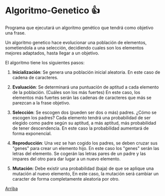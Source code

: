 ﻿# Algoritmo-Genetico :thumbsup:

 Programa que ejecutará un algoritmo genético que tendrá como objetivo una frase.
  
 Un algoritmo genetico hace evolucionar una población de elementos, sometiendola a 
 una selección, decidiendo cuales son los elementos mejores adaptados, hasta llegar a un objetivo.

 El algoritmo tiene los siguientes pasos:

 1. **Inicialización**: Se genera una población inicial aleatoria. En este caso de cadena de caracteres.

 2. **Evaluación**: Se determinará una puntuación de aptitud a cada elemento de la población. (Cuáles son los más fuertes)
    En este caso, los elementos más fuertes serán las cadenas de caracteres que más se parezcan a la frase objetivo.

 3. **Selección**: Se escogen dos (pueden ser dos o más) padres.
    ¿Cómo se escogen los padres?
    Cada elemento tendrá una probabilidad de ser elegido como padre según su aptitud, a más aptitud, más probabilidad de
    tener descendencia. En este caso la probabilidad aumentará de forma exponencial.

 4. **Reproducción**: Una vez se han cogido los padres, se deben cruzar sus "genes" para crear un elemento hijo.
    En este caso los "genes" serán las letras del elemento.
    Se cogerán las letras pares de un padre y las impares del otro para dar lugar a un nuevo elemento.
  
 5. **Mutación**: Debe existir una probabilidad (baja) de que se aplique una mutación al nuevo elemento,
    En este caso, la mutación será cambiar un caracter de forma completamente aleatoria por otro.
     
[Arriba](https://github.com/Ivanmr96/Algoritmo-Genetico/blob/master/README.md#algoritmo-genetico-thumbsup)
